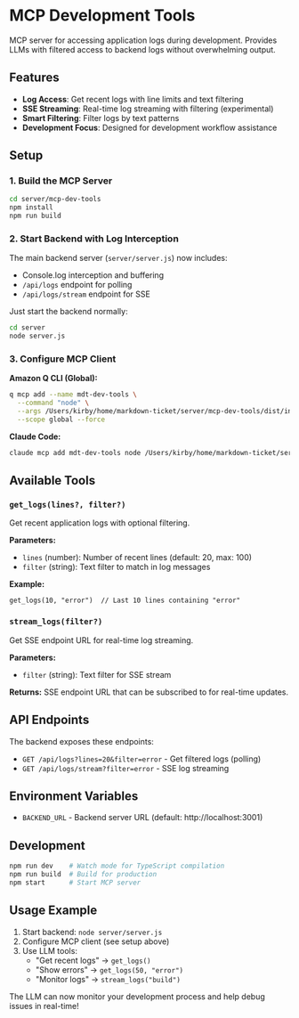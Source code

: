 # MCP Development Tools

MCP server for accessing application logs during development. Provides LLMs with filtered access to backend logs without overwhelming output.

## Features

- **Log Access**: Get recent logs with line limits and text filtering
- **SSE Streaming**: Real-time log streaming with filtering (experimental)
- **Smart Filtering**: Filter logs by text patterns
- **Development Focus**: Designed for development workflow assistance

## Setup

### 1. Build the MCP Server

```bash
cd server/mcp-dev-tools
npm install
npm run build
```

### 2. Start Backend with Log Interception

The main backend server (`server/server.js`) now includes:
- Console.log interception and buffering
- `/api/logs` endpoint for polling
- `/api/logs/stream` endpoint for SSE

Just start the backend normally:
```bash
cd server
node server.js
```

### 3. Configure MCP Client

**Amazon Q CLI (Global):**
```bash
q mcp add --name mdt-dev-tools \
  --command "node" \
  --args /Users/kirby/home/markdown-ticket/server/mcp-dev-tools/dist/index.js \
  --scope global --force
```

**Claude Code:**
```bash
claude mcp add mdt-dev-tools node /Users/kirby/home/markdown-ticket/server/mcp-dev-tools/dist/index.js
```

## Available Tools

### `get_logs(lines?, filter?)`
Get recent application logs with optional filtering.

**Parameters:**
- `lines` (number): Number of recent lines (default: 20, max: 100)
- `filter` (string): Text filter to match in log messages

**Example:**
```
get_logs(10, "error")  // Last 10 lines containing "error"
```

### `stream_logs(filter?)`
Get SSE endpoint URL for real-time log streaming.

**Parameters:**
- `filter` (string): Text filter for SSE stream

**Returns:** SSE endpoint URL that can be subscribed to for real-time updates.

## API Endpoints

The backend exposes these endpoints:

- `GET /api/logs?lines=20&filter=error` - Get filtered logs (polling)
- `GET /api/logs/stream?filter=error` - SSE log streaming

## Environment Variables

- `BACKEND_URL` - Backend server URL (default: http://localhost:3001)

## Development

```bash
npm run dev    # Watch mode for TypeScript compilation
npm run build  # Build for production
npm start      # Start MCP server
```

## Usage Example

1. Start backend: `node server/server.js`
2. Configure MCP client (see setup above)
3. Use LLM tools:
   - "Get recent logs" → `get_logs()`
   - "Show errors" → `get_logs(50, "error")`
   - "Monitor logs" → `stream_logs("build")`

The LLM can now monitor your development process and help debug issues in real-time!
